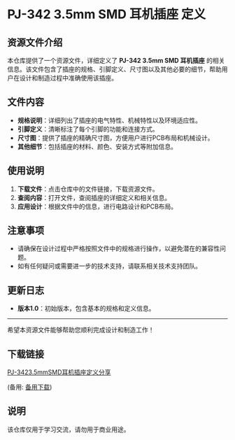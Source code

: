 # PJ-342 3.5mm SMD 耳机插座 定义

## 资源文件介绍

本仓库提供了一个资源文件，详细定义了 **PJ-342 3.5mm SMD 耳机插座** 的相关信息。该文件包含了插座的规格、引脚定义、尺寸图以及其他必要的细节，帮助用户在设计和制造过程中准确使用该插座。

## 文件内容

- **规格说明**：详细列出了插座的电气特性、机械特性以及环境适应性。
- **引脚定义**：清晰标注了每个引脚的功能和连接方式。
- **尺寸图**：提供了插座的精确尺寸图，方便用户进行PCB布局和机械设计。
- **其他细节**：包括插座的材料、颜色、安装方式等附加信息。

## 使用说明

1. **下载文件**：点击仓库中的文件链接，下载资源文件。
2. **查阅内容**：打开文件，查阅插座的详细定义和相关信息。
3. **应用设计**：根据文件中的信息，进行电路设计和PCB布局。

## 注意事项

- 请确保在设计过程中严格按照文件中的规格进行操作，以避免潜在的兼容性问题。
- 如有任何疑问或需要进一步的技术支持，请联系相关技术支持团队。

## 更新日志

- **版本1.0**：初始版本，包含基本的规格和定义信息。

---

希望本资源文件能够帮助您顺利完成设计和制造工作！

## 下载链接
[PJ-3423.5mmSMD耳机插座定义分享](https://pan.quark.cn/s/2cc5aff4993f) 

(备用: [备用下载](https://pan.baidu.com/s/1rUcdctY0IY-vJ14uBZi9gw?pwd=1234))

## 说明

该仓库仅用于学习交流，请勿用于商业用途。
